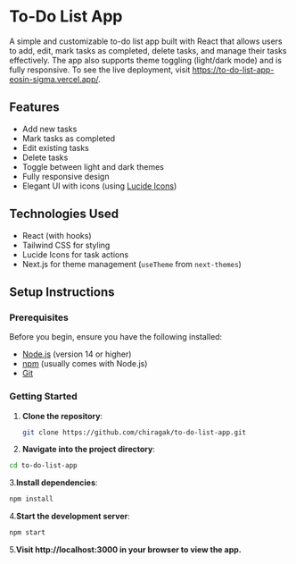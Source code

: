 # To-Do List App

A simple and customizable to-do list app built with React that allows users to add, edit, mark tasks as completed, delete tasks, and manage their tasks effectively. The app also supports theme toggling (light/dark mode) and is fully responsive.
To see the live deployment, visit https://to-do-list-app-eosin-sigma.vercel.app/.

## Features

- Add new tasks
- Mark tasks as completed
- Edit existing tasks
- Delete tasks
- Toggle between light and dark themes
- Fully responsive design
- Elegant UI with icons (using [Lucide Icons](https://lucide.dev/))

## Technologies Used

- React (with hooks)
- Tailwind CSS for styling
- Lucide Icons for task actions
- Next.js for theme management (`useTheme` from `next-themes`)

## Setup Instructions

### Prerequisites

Before you begin, ensure you have the following installed:

- [Node.js](https://nodejs.org/) (version 14 or higher)
- [npm](https://npmjs.com/) (usually comes with Node.js)
- [Git](https://git-scm.com/)

### Getting Started

1. **Clone the repository**:
   ```sh
   git clone https://github.com/chiragak/to-do-list-app.git
   ```
2. **Navigate into the project directory**:

```sh
cd to-do-list-app
```

3.**Install dependencies**:

```sh
npm install
```

4.**Start the development server**:

```sh
npm start
```

5.**Visit http://localhost:3000 in your browser to view the app.**
